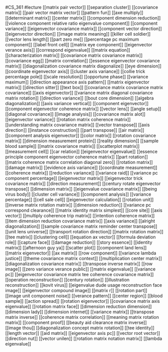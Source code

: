 #CS_361
#lecture
[[matrix pair vector]]
[[separation cluster]]
[[covariance matrix]]
[[pair vector matrix vector]]
[[pattern fun]]
[[axe multiply]]
[[determinant matrix]]
[[center matrix]]
[[component dimension reduction]]
[[violence component relative ratio eigenvalue component]]
[[component variance]]
[[eigenvector covariance matrix]]
[[component vector direction]]
[[eigenvector direction]]
[[image matrix meaning]]
[[killer cell soldier]]
[[vector lens length]]
[[part zero me]]
[[percentage pc maximum component]]
[[label front cell]]
[[matrix eye component]]
[[eigenvector verance axis]]
[[correspond eigenvalue]]
[[matrix equation]]
[[characterization matrix]]
[[covariance matrix covariance matrix]]
[[covariance egg]]
[[matrix correlation]]
[[essence eigenvector covariance matrix]]
[[diagonalization covariance matrix diagonalize]]
[[eye dimension]]
[[coordinate eigenvector axis]]
[[cluster axis variance]]
[[collie trick percentage pole]]
[[scale resolution]]
[[opportune phase]]
[[variance maximum]]
[[direction appearance axis pattern]]
[[matrix eigenvector matrix]]
[[direction sitter]]
[[text box]]
[[covariance matrix covariance matrix covariance]]
[[axis eigenvector]]
[[variance matrix diagonal covariance matrix rotation]]
[[direction variance]]
[[bout core dimension]]
[[algebra diagonalization]]
[[axis variance vertical]]
[[component eigenvector]]
[[component eigenvector coherence matrix]]
[[vector lens]]
[[angle setup]]
[[diagonal covariance]]
[[image analysis]]
[[covariance matrix alot]]
[[eigenvector variance]]
[[rotation matrix coherence matrix]]
[[understanding matrix covariance matrix]]
[[vector transpose]]
[[axis direction]]
[[instance construction]]
[[part transpose]]
[[air matrix]]
[[component analysis eigenvector]]
[[color matrix]]
[[rotation covariance matrix]]
[[dimension measurement protein]]
[[reality dimension]]
[[sample blood sample]]
[[matrix covariance matrix]]
[[scatterplot matrix]]
[[measurement cell]]
[[car relation]]
[[eigenvector eigenvalue]]
[[essence principle component eigenvector coherence matrix]]
[[part rotation]]
[[matrix coherence matrix correlation diagonal zero]]
[[rotation matrix]]
[[damage matrix]]
[[evidence axis variance]]
[[coordinate measurement]]
[[coherence matrix]]
[[reduction variance]]
[[variance raid]]
[[variance pc component percentage]]
[[eigenvector matrix]]
[[eigenvector trick covariance matrix]]
[[direction measurement]]
[[century rotate eigenvector transpose]]
[[dimension matrix]]
[[eigenvalue covariance matrix]]
[[being virus body]]
[[cluster cell variance]]
[[component analysis]]
[[variance percentage]]
[[cell sale cell]]
[[eigenvector calculation]]
[[rotation unit]]
[[inverse matrix rotation matrix]]
[[dimension reduction]]
[[variance pc correspond clearance]]
[[matrix identity matrix simplest]]
[[core site]]
[[axis vector]]
[[multiply coherence trip matrix]]
[[intention coherence matrix]]
[[item dimension reduction covariance matrix]]
[[axis variance]]
[[alright diagonalization]]
[[sample covariance matrix reminder center transpose]]
[[unit lens universe]]
[[transport rotation direction]]
[[matrix rotation matrix]]
[[tee matrix]]
[[clustering cell]]
[[equation ax vector]]
[[formula deviation role]]
[[capture face]]
[[damage reduction]]
[[story essence]]
[[identity matrix]]
[[afternoon guy ya]]
[[scatter plot]]
[[component land lens]]
[[matrix eigenvector]]
[[ax matrix]]
[[row component]]
[[variance lambda justice]]
[[theme covariance matrix context]]
[[multiplication center matrix]]
[[diagonalization covariance matrix]]
[[transpose inverse matrix]]
[[row image]]
[[zero variance verance public]]
[[matrix eigenvalue]]
[[variance pc]]
[[eigenvector covariance matrix tee coherence covariance matrix]]
[[operation reconstruction]]
[[century rotation]]
[[illustration reconstruction]]
[[kovit virus]]
[[eigenvalue dude usage reconstruction face image]]
[[eigenvector compound image]]
[[matrix r]]
[[rotation part]]
[[image unit component noise]]
[[verance pattern]]
[[center region]]
[[blood sample]]
[[action spread]]
[[rotation eigenvector]]
[[covariance matrix axis eigenvalue]]
[[rotation matrix face]]
[[dimension reduction dimension]]
[[dimension lady]]
[[dimension internet]]
[[variance matrix]]
[[transpose matrix inverse]]
[[coherence matrix correlation]]
[[meaning matrix rotation matrix]]
[[component proof]]
[[beauty aid clearance matrix inverse]]
[[image thou]]
[[diagonalization concept matrix rotation]]
[[tee identity]]
[[length vector]]
[[aid matrix]]
[[eigenvector axis pc]]
[[vector root vector]]
[[direction nut]]
[[vector unilen]]
[[rotation matrix notation matrix]]
[[lambda eigenvalue]]
